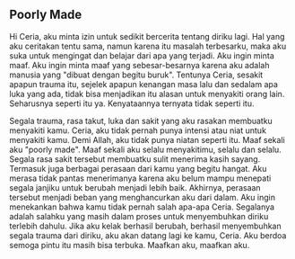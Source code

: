 ## Poorly Made

Hi Ceria, aku minta izin untuk sedikit bercerita tentang diriku lagi. 
Hal yang aku ceritakan tentu sama, namun karena itu masalah terbesarku, maka aku suka untuk mengingat dan belajar dari apa yang terjadi.
Aku ingin minta maaf. Aku ingin minta maaf yang sebesar-besarnya karena aku adalah manusia yang "dibuat dengan begitu buruk". 
Tentunya Ceria, sesakit apapun trauma itu, sejelek apapun kenangan masa lalu dan sedalam apa luka yang ada, tidak bisa menjadikan itu alasan untuk menyakiti orang lain.
Seharusnya seperti itu ya. Kenyataannya ternyata tidak seperti itu. 

Segala trauma, rasa takut, luka dan sakit yang aku rasakan membuatku menyakiti kamu. Ceria, aku tidak pernah punya intensi atau niat untuk menyakiti kamu.
Demi Allah, aku tidak punya niatan seperti itu. Maaf sekali aku "poorly made". Maaf sekali aku selalu menyakitimu, selalu dan selalu. Segala rasa sakit tersebut membuatku sulit menerima kasih sayang.
Termasuk juga berbagai perasaan dari kamu yang begitu hangat. Aku merasa tidak pantas menerimanya karena aku belum mampu menepati segala janjiku untuk berubah menjadi lebih baik.
Akhirnya, perasaan tersebut menjadi beban yang menghancurkan aku dari dalam. Aku ingin menekankan bahwa kamu tidak pernah salah apa-apa Ceria. Segalanya adalah salahku yang masih dalam proses untuk menyembuhkan
diriku terlebih dahulu. Jika aku kelak berhasil berubah, berhasil menyembuhkan segala trauma dari diriku, aku akan datang lagi ke kamu, Ceria. Aku berdoa semoga pintu itu masih bisa terbuka.
Maafkan aku, maafkan aku.

